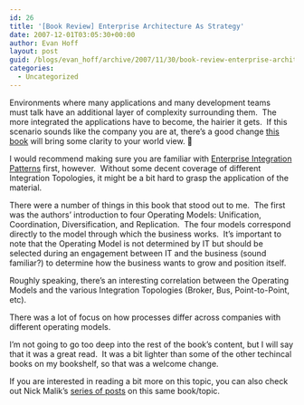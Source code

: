 ```yaml
---
id: 26
title: '[Book Review] Enterprise Architecture As Strategy'
date: 2007-12-01T03:05:30+00:00
author: Evan Hoff
layout: post
guid: /blogs/evan_hoff/archive/2007/11/30/book-review-enterprise-architecture-as-strategy.aspx
categories:
  - Uncategorized
---
```

Environments where many applications and many development teams must&nbsp;talk have an additional layer of complexity surrounding them.&nbsp; The more integrated the applications have to become, the hairier it gets.&nbsp; If this scenario sounds like the company you are at, there&#8217;s a good change <a href="http://architectureasstrategy.com/book/eas/" target="_blank">this book</a> will bring some clarity to your world view. 🙂

I would recommend making sure you are familiar with <a href="http://www.amazon.com/Enterprise-Integration-Patterns-Designing-Addison-Wesley/dp/0321200683/ref=pd_bbs_sr_1/002-0704230-2308808?ie=UTF8&s=books&qid=1194918493&sr=8-1" target="_blank">Enterprise Integration Patterns</a> first, however.&nbsp; Without some decent coverage of different Integration Topologies, it might be a bit hard to grasp the application of the material.

There were a number of things in this book that stood out to me.&nbsp; The first was the authors&#8217; introduction to four Operating Models: Unification, Coordination, Diversification, and Replication.&nbsp; The four models correspond directly to the model through which the business works.&nbsp; It&#8217;s important to note that the Operating Model is not determined by IT but should be selected during&nbsp;an engagement between IT and the business (sound familiar?) to determine how the business wants to grow and position itself.

Roughly speaking, there&#8217;s an interesting correlation between the Operating Models and the various Integration Topologies (Broker, Bus, Point-to-Point, etc).

There was a lot of focus on how processes differ across companies with different operating models.

I&#8217;m not going to go too deep into the rest of the book&#8217;s content, but I will say that it was a great read.&nbsp; It was a bit lighter than some of the other techincal books on my bookshelf, so that was a welcome change.

If you are interested in reading a bit more on this topic, you can also check out Nick Malik&#8217;s <a href="http://blogs.msdn.com/nickmalik/archive/2007/10/12/soa-and-the-cisr-operating-models.aspx" target="_blank">series of posts</a> on this same book/topic.